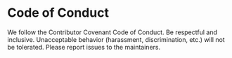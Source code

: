 # Code of Conduct

We follow the Contributor Covenant Code of Conduct. Be respectful and inclusive.
Unacceptable behavior (harassment, discrimination, etc.) will not be tolerated.
Please report issues to the maintainers.
